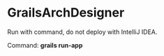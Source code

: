 # GrailsArchDesigner


Run with command, do not deploy with IntelliJ IDEA.

Command: **grails run-app**
